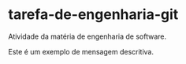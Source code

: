 # tarefa-de-engenharia-git
Atividade da matéria de engenharia de software.

Este é um exemplo de mensagem descritiva.
